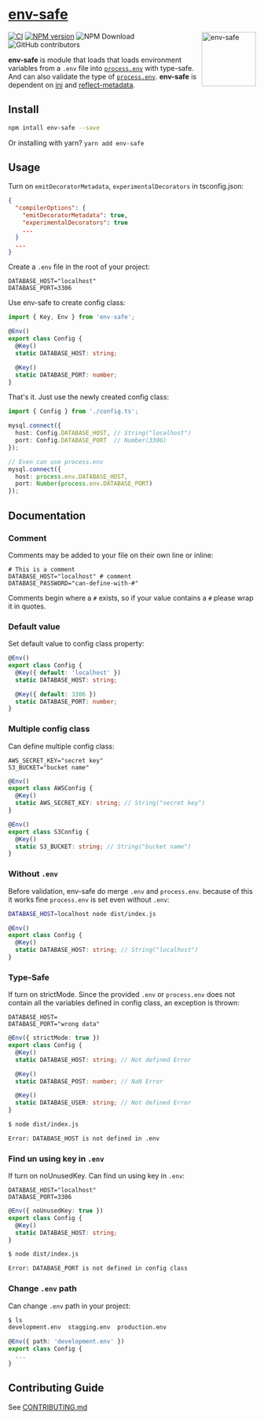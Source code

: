 <h1><a href="https://www.npmjs.com/package/env-safe">env-safe</a></h1>

<img src="https://avatars.githubusercontent.com/u/21240036?s=200&v=4" alt="env-safe" align="right" width="110" />

<!-- Badges -->
[![CI](https://github.com/creatrip/env-safe/actions/workflows/ci.yml/badge.svg)](https://github.com/creatrip/env-safe/actions/workflows/ci.yml)
[![NPM version](https://img.shields.io/npm/v/env-safe.svg)](https://www.npmjs.com/package/env-safe)
<img alt="NPM Download" src="https://img.shields.io/npm/dw/env-safe">
<img alt="GitHub contributors" src="https://img.shields.io/github/contributors/creatrip/env-safe">

**env-safe** is module that loads that loads environment variables from a `.env` file into [`process.env`](https://nodejs.org/docs/latest/api/process.html#process_process_env) with type-safe. And can also validate the type of [`process.env`](https://nodejs.org/docs/latest/api/process.html#process_process_env). **env-safe** is dependent on [ini](https://www.npmjs.com/package/ini) and [reflect-metadata](https://www.npmjs.com/package/reflect-metadata).

<!-- Introduce -->

## Install

```sh
npm intall env-safe --save
```

Or installing with yarn? `yarn add env-safe`

## Usage

Turn on `emitDecoratorMetadata`, `experimentalDecorators` in tsconfig.json:

```json
{
  "compilerOptions": {
    "emitDecoratorMetadata": true,
    "experimentalDecorators": true
    ...
  }
  ...
}
```

Create a `.env` file in the root of your project:

```dosini
DATABASE_HOST="localhost"
DATABASE_PORT=3306
```

Use env-safe to create config class:

```typescript
import { Key, Env } from 'env-safe';

@Env()
export class Config {
  @Key()
  static DATABASE_HOST: string;

  @Key()
  static DATABASE_PORT: number;
}
```

That's it. Just use the newly created config class:

```typescript
import { Config } from './config.ts';

mysql.connect({
  host: Config.DATABASE_HOST, // String("localhost")
  port: Config.DATABASE_PORT  // Number(3306)
});

// Even can use process.env
mysql.connect({
  host: process.env.DATABASE_HOST,
  port: Number(process.env.DATABASE_PORT)
});
```

## Documentation

### Comment

Comments may be added to your file on their own line or inline:

```dosini
# This is a comment
DATABASE_HOST="localhost" # comment
DATABASE_PASSWORD="can-define-with-#"
```

Comments begin where a `#` exists, so if your value contains a `#` please wrap it in quotes.

### Default value

Set default value to config class property:

```typescript
@Env()
export class Config {
  @Key({ default: 'localhost' })
  static DATABASE_HOST: string;

  @Key({ default: 3306 })
  static DATABASE_PORT: number;
}
```

### Multiple config class

Can define multiple config class:

```dosini
AWS_SECRET_KEY="secret key"
S3_BUCKET="bucket name"
```

```typescript
@Env()
export class AWSConfig {
  @Key()
  static AWS_SECRET_KEY: string; // String("secret key")
}

@Env()
export class S3Config {
  @Key()
  static S3_BUCKET: string; // String("bucket name")
}
```

### Without `.env`

Before validation, env-safe do merge `.env` and `process.env`. because of this it works fine `process.env` is set even without `.env`:

```sh
DATABASE_HOST=localhost node dist/index.js
```

```typescript
@Env()
export class Config {
  @Key()
  static DATABASE_HOST: string; // String("localhost")
}
```

### Type-Safe

If turn on strictMode. Since the provided `.env` or `process.env` does not contain all the variables defined in config class, an exception is thrown:

```dosini
DATABASE_HOST=
DATABASE_PORT="wrong data"
```

```typescript
@Env({ strictMode: true })
export class Config {
  @Key()
  static DATABASE_HOST: string; // Not defined Error

  @Key()
  static DATABASE_POST: number; // NaN Error

  @Key()
  static DATABASE_USER: string; // Not defined Error
}
```

```sh
$ node dist/index.js

Error: DATABASE_HOST is not defined in .env
```

### Find un using key in `.env`

If turn on noUnusedKey. Can find un using key in `.env`:

```dosini
DATABASE_HOST="localhost"
DATABASE_PORT=3306
```

```typescript
@Env({ noUnusedKey: true })
export class Config {
  @Key()
  static DATABASE_HOST: string;
}
```

```sh
$ node dist/index.js

Error: DATABASE_PORT is not defined in config class
```

### Change `.env` path

Can change `.env` path in your project:

```sh
$ ls
development.env  stagging.env  production.env
```

```typescript
@Env({ path: 'development.env' })
export class Config {
  ...
}
```

## Contributing Guide

See [CONTRIBUTING.md](https://github.com/creatrip/env-safe/blob/main/CONTRIBUTING.md)